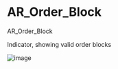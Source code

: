 # AR_Order_Block
AR_Order_Block

Indicator, showing valid order blocks

![image](https://github.com/user-attachments/assets/6d23fb75-6f27-4fc1-850a-06824eae1cc9)

